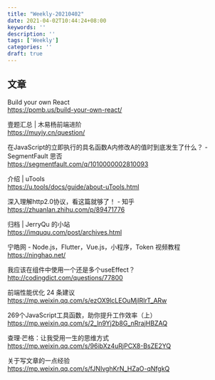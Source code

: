 ```yaml
---
title: "Weekly-20210402"
date: 2021-04-02T10:44:24+08:00
keywords: ''
description: ''
tags: ['Weekly']
categories: ''
draft: true
---
```


## 文章

Build your own React   
https://pomb.us/build-your-own-react/ 

壹题汇总 | 木易杨前端进阶   
https://muyiy.cn/question/ 

在JavaScript的立即执行的具名函数A内修改A的值时到底发生了什么？ - SegmentFault 思否   
https://segmentfault.com/q/1010000002810093 

介绍 | uTools   
https://u.tools/docs/guide/about-uTools.html 

深入理解http2.0协议，看这篇就够了！ - 知乎   
https://zhuanlan.zhihu.com/p/89471776 

归档 | JerryQu 的小站   
https://imququ.com/post/archives.html 

宁皓网 - Node.js，Flutter，Vue.js，小程序，Token 视频教程   
https://ninghao.net/ 

我应该在组件中使用一个还是多个useEffect？    
http://codingdict.com/questions/77800 

前端性能优化 24 条建议   
https://mp.weixin.qq.com/s/ezOX9lcLEOuMjlRIrT_ARw  

269个JavaScript工具函数，助你提升工作效率（上）    
https://mp.weixin.qq.com/s/2_ln9Yj2b8G_nRrajHBZAQ

查理·芒格：让我受用一生的思维方式   
https://mp.weixin.qq.com/s/96ibXz4uRjPCX8-BsZE2YQ   

关于写文章的一点经验   
https://mp.weixin.qq.com/s/fJNIvghKrN_HZaO-qNfgkQ

